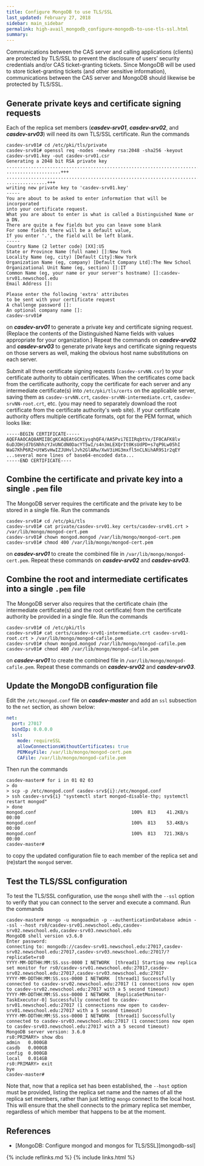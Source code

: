 ```yaml
---
title: Configure MongoDB to use TLS/SSL
last_updated: February 27, 2018
sidebar: main_sidebar
permalink: high-avail_mongodb_configure-mongodb-to-use-tls-ssl.html
summary:
---
```


Communications between the CAS server and calling applications (clients) are protected by TLS/SSL to prevent the disclosure of users’ security credentials and/or CAS ticket-granting tickets. Since MongoDB will be used to store ticket-granting tickets (and other sensitive information), communications between the CAS server and MongoDB should likewise be protected by TLS/SSL.

## Generate private keys and certificate signing requests

Each of the replica set members (***casdev-srv01***, ***casdev-srv02***, and ***casdev-srv03***) will need its own TLS/SSL certificate. Run the commands

```console
casdev-srv01# cd /etc/pki/tls/private
casdev-srv01# openssl req -nodes -newkey rsa:2048 -sha256 -keyout casdev-srv01.key -out casdev-srv01.csr
Generating a 2048 bit RSA private key
................................................................................
....................+++
................................................................................
...............+++
writing new private key to 'casdev-srv01.key'
-----
You are about to be asked to enter information that will be incorporated
into your certificate request.
What you are about to enter is what is called a Distinguished Name or a DN.
There are quite a few fields but you can leave some blank
For some fields there will be a default value,
If you enter '.', the field will be left blank.
-----
Country Name (2 letter code) [XX]:US
State or Province Name (full name) []:New York
Locality Name (eg, city) [Default City]:New York
Organization Name (eg, company) [Default Company Ltd]:The New School
Organizational Unit Name (eg, section) []:IT
Common Name (eg, your name or your server's hostname) []:casdev-srv01.newschool.edu
Email Address []:

Please enter the following 'extra' attributes
to be sent with your certificate request
A challenge password []:
An optional company name []:
casdev-srv01#
```

on ***casdev-srv01*** to generate a private key and certificate signing request. (Replace the contents of the Distinguished Name fields with values appropriate for your organization.) Repeat the commands on ***casdev-srv02*** and ***casdev-srv03*** to generate private keys and certificate signing requests on those servers as well, making the obvious host name substitutions on each server.

Submit all three certificate signing requests (`casdev-srvNN.csr`) to your certificate authority to obtain certificates. When the certificates come back from the certificate authority, copy the certificate for each server and any intermediate certificate(s) into `/etc/pki/tls/certs` on the applicable server, saving them as `casdev-srvNN.crt`, `casdev-srvNN-intermediate.crt`, `casdev-srvNN-root.crt`, etc. (you may need to separately download the root certificate from the certificate authority's web site). If your certificate authority offers multiple certificate formats, opt for the PEM format, which looks like:

```
-----BEGIN CERTIFICATE-----
AQEFAAOCAQ8AMIIBCgKCAQEAtGCKiysqhQF4/AA5Pvi7EIIRqbtVx/IF0CAFK8lv
6uDJDHjd7bSNhhzYJxUNCdN0DacYT5wI/s4n3mLEXQrIt0KsUdPD+s7qP9Lw05hI
WaG7KhP6RZ+UtWSvHwIZJUHvlJvh2GlARw/XwV3iHG3mxfl5nCLNihAR9S1r2qEY
...several more lines of base64-encoded data...
-----END CERTIFICATE----
```

## Combine the certificate and private key into a single `.pem` file

The MongoDB server requires the certificate and the private key to be stored in a single file. Run the commands

```console
casdev-srv01# cd /etc/pki/tls
casdev-srv01# cat private/casdev-srv01.key certs/casdev-srv01.crt > /var/lib/mongo/mongod-cert.pem
casdev-srv01# chown mongod.mongod /var/lib/mongo/mongod-cert.pem
casdev-srv01# chmod 400 /var/lib/mongo/mongod-cert.pem
```

on ***casdev-srv01*** to create the combined file in `/var/lib/mongo/mongod-cert.pem`. Repeat these commands on ***casdev-srv02*** and ***casdev-srv03***.

## Combine the root and intermediate certificates into a single `.pem` file

The MongoDB server also requires that the certificate chain (the intermediate certificate(s) and the root certificate) from the certificate authority be provided in a single file. Run the commands

```console
casdev-srv01# cd /etc/pki/tls
casdev-srv01# cat certs/casdev-srv01-intermediate.crt casdev-srv01-root.crt > /var/lib/mongo/mongod-cafile.pem
casdev-srv01# chown mongod.mongod /var/lib/mongo/mongod-cafile.pem
casdev-srv01# chmod 400 /var/lib/mongo/mongod-cafile.pem
```

on ***casdev-srv01*** to create the combined file in `/var/lib/mongo/mongod-cafile.pem`. Repeat these commands on ***casdev-srv02*** and ***casdev-srv03***.

## Update the MongoDB configuration file

Edit the `/etc/mongod.conf` file on ***casdev-master*** and add an `ssl` subsection to the `net` section, as shown below:

```yaml
net:
  port: 27017
  bindIp: 0.0.0.0
  ssl:
    mode: requireSSL
    allowConnectionsWithoutCertificates: true
    PEMKeyFile: /var/lib/mongo/mongod-cert.pem
    CAFile: /var/lib/mongo/mongod-cafile.pem
```

Then run the commands

```console
casdev-master# for i in 01 02 03
> do
> scp -p /etc/mongod.conf casdev-srv${i}:/etc/mongod.conf
> ssh casdev-srv${i} "systemctl start mongod-disable-thp; systemctl restart mongod"
> done
mongod.conf                                   100%  813    41.2KB/s   00:00
mongod.conf                                   100%  813    53.4KB/s   00:00
mongod.conf                                   100%  813   721.3KB/s   00:00
casdev-master#  
```

to copy the updated configuration file to each member of the replica set and (re)start the `mongod` server.

## Test the TLS/SSL configuration

To test the TLS/SSL configuration, use the `mongo` shell with the `--ssl` option to verify that you can connect to the server and execute a command. Run the commands

<div class="language-console highlighter-rouge"><pre class="highlight"><code><span class="ni">casdev-master# </span><span class="nc">mongo</span><span class="kv"> -u mongoadmin -p --authenticationDatabase admin --ssl --host rs0/casdev-srv01.newschool.edu,casdev-srv02.newschool.edu,casdev-srv03.newschool.edu
</span>MongoDB shell version v3.6.0
<span class="ni">Enter password:</span>
connecting to: mongodb://casdev-srv01.newschool.edu:27017,casdev-srv02.newschool.edu:27017,casdev-srv03.newschool.edu:27017/?replicaSet=rs0
YYYY-MM-DDTHH:MM:SS.sss-0000 I NETWORK  [thread1] Starting new replica set monitor for rs0/casdev-srv01.newschool.edu:27017,casdev-srv02.newschool.edu:27017,casdev-srv03.newschool.edu:27017
YYYY-MM-DDTHH:MM:SS.sss-0000 I NETWORK  [thread1] Successfully connected to casdev-srv02.newschool.edu:27017 (1 connections now open to casdev-srv02.newschool.edu:27017 with a 5 second timeout)
YYYY-MM-DDTHH:MM:SS.sss-0000 I NETWORK  [ReplicaSetMonitor-TaskExecutor-0] Successfully connected to casdev-srv01.newschool.edu:27017 (1 connections now open to casdev-srv01.newschool.edu:27017 with a 5 second timeout)
YYYY-MM-DDTHH:MM:SS.sss-0000 I NETWORK  [thread1] Successfully connected to casdev-srv03.newschool.edu:27017 (1 connections now open to casdev-srv03.newschool.edu:27017 with a 5 second timeout)
MongoDB server version: 3.6.0
<span class="ni">rs0:PRIMARY&gt; </span><span class="nc">show</span><span class="kv"> dbs</span>
admin   0.000GB
casdb   0.000GB
config  0.000GB
local   0.014GB
<span class="ni">rs0:PRIMARY&gt; </span><span class="nc">exit</span>
bye
<span class="ni">casdev-master# </span><span class="kv">
</span></code></pre>
</div>

Note that, now that a replica set has been established, the `--host` option must be provided, listing the replica set name and the names of all the replica set members, rather than just letting `mongo` connect to the local host. This will ensure that the shell connects to the primary replica set member, regardless of which member that happens to be at the moment.

## References

* [MongoDB: Configure mongod and mongos for TLS/SSL][mongodb-ssl]

{% include reflinks.md %}
{% include links.html %}
